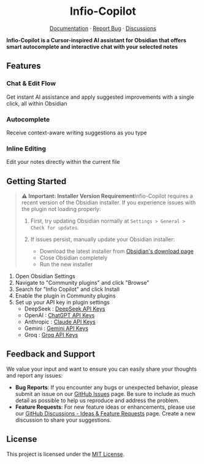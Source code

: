 <h1 align="center">Infio-Copilot</h1>

<p align="center">
  <a href="">Documentation</a>
  ·
  <a href="">Report Bug</a>
  ·
  <a href="">Discussions</a>
</p>

**Infio-Copilot is a Cursor-inspired AI assistant for Obsidian that offers smart autocomplete and interactive chat with your selected notes**

## Features

### Chat & Edit Flow

Get instant AI assistance and apply suggested improvements with a single click, all within Obsidian

### Autocomplete

Receive context-aware writing suggestions as you type

### Inline Editing

Edit your notes directly within the current file

## Getting Started

> **⚠️ Important: Installer Version Requirement**Infio-Copilot requires a recent version of the Obsidian installer. If you experience issues with the plugin not loading properly:
>
> 1. First, try updating Obsidian normally at `Settings > General > Check for updates`.
> 2. If issues persist, manually update your Obsidian installer:
>
>    - Download the latest installer from [Obsidian&#39;s download page](https://obsidian.md/download)
>    - Close Obsidian completely
>    - Run the new installer

1. Open Obsidian Settings
2. Navigate to "Community plugins" and click "Browse"
3. Search for "Infio Copilot" and click Install
4. Enable the plugin in Community plugins
5. Set up your API key in plugin settings
   - DeepSeek : [DeepSeek API Keys](https://platform.deepseek.com/api_keys/)
   - OpenAI : [ChatGPT API Keys](https://platform.openai.com/api-keys)
   - Anthropic : [Claude API Keys](https://console.anthropic.com/settings/keys)
   - Gemini : [Gemini API Keys](https://aistudio.google.com/apikey)
   - Groq : [Groq API Keys](https://console.groq.com/keys)

## Feedback and Support
We value your input and want to ensure you can easily share your thoughts and report any issues:

- **Bug Reports**: If you encounter any bugs or unexpected behavior, please submit an issue on our [GitHub Issues](https://github.com/infiolab/infio-copilot/issues) page. Be sure to include as much detail as possible to help us reproduce and address the problem.
- **Feature Requests**: For new feature ideas or enhancements, please use our [GitHub Discussions - Ideas &amp; Feature Requests](https://github.com/infiolab/infio-copilot/discussions/categories/ideas) page. Create a new discussion to share your suggestions.
## License

This project is licensed under the [MIT License](LICENSE).
